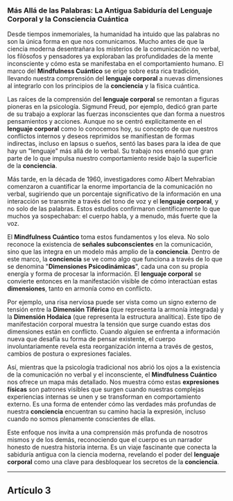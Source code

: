 ### Más Allá de las Palabras: La Antigua Sabiduría del Lenguaje Corporal y la Consciencia Cuántica
Desde tiempos inmemoriales, la humanidad ha intuido que las palabras no son la única forma en que nos comunicamos. Mucho antes de que la ciencia moderna desentrañara los misterios de la comunicación no verbal, los filósofos y pensadores ya exploraban las profundidades de la mente inconsciente y cómo esta se manifestaba en el comportamiento humano. El marco del **Mindfulness Cuántico** se erige sobre esta rica tradición, llevando nuestra comprensión del **lenguaje corporal** a nuevas dimensiones al integrarlo con los principios de la **conciencia** y la física cuántica.

Las raíces de la comprensión del **lenguaje corporal** se remontan a figuras pioneras en la psicología. Sigmund Freud, por ejemplo, dedicó gran parte de su trabajo a explorar las fuerzas inconscientes que dan forma a nuestros pensamientos y acciones. Aunque no se centró explícitamente en el **lenguaje corporal** como lo conocemos hoy, su concepto de que nuestros conflictos internos y deseos reprimidos se manifiestan de formas indirectas, incluso en lapsus o sueños, sentó las bases para la idea de que hay un "lenguaje" más allá de lo verbal. Su trabajo nos enseñó que gran parte de lo que impulsa nuestro comportamiento reside bajo la superficie de la **conciencia**.

Más tarde, en la década de 1960, investigadores como Albert Mehrabian comenzaron a cuantificar la enorme importancia de la comunicación no verbal, sugiriendo que un porcentaje significativo de la información en una interacción se transmite a través del tono de voz y el **lenguaje corporal**, y no solo de las palabras. Estos estudios confirmaron científicamente lo que muchos ya sospechaban: el cuerpo habla, y a menudo, más fuerte que la voz.

El **Mindfulness Cuántico** toma estos fundamentos y los eleva. No solo reconoce la existencia de **señales subconscientes** en la comunicación, sino que las integra en un modelo más amplio de la **conciencia**. Dentro de este marco, la **conciencia** se ve como algo que funciona a través de lo que se denomina "**Dimensiones Psicodinámicas**", cada una con su propia energía y forma de procesar la información. El **lenguaje corporal** se convierte entonces en la manifestación visible de cómo interactúan estas **dimensiones**, tanto en armonía como en conflicto.

Por ejemplo, una risa nerviosa puede ser vista como un signo externo de tensión entre la **Dimensión Tiférica** (que representa la armonía integrada) y la **Dimensión Hodaica** (que representa la estructura analítica). Este tipo de manifestación corporal muestra la tensión que surge cuando estas dos dimensiones están en conflicto. Cuando alguien se enfrenta a información nueva que desafía su forma de pensar existente, el cuerpo involuntariamente revela esta reorganización interna a través de gestos, cambios de postura o expresiones faciales.

Así, mientras que la psicología tradicional nos abrió los ojos a la existencia de la comunicación no verbal y el inconsciente, el **Mindfulness Cuántico** nos ofrece un mapa más detallado. Nos muestra cómo estas **expresiones físicas** son patrones visibles que surgen cuando nuestras complejas experiencias internas se unen y se transforman en comportamiento externo. Es una forma de entender cómo las verdades más profundas de nuestra **conciencia** encuentran su camino hacia la expresión, incluso cuando no somos plenamente conscientes de ellas.

Este enfoque nos invita a una comprensión más profunda de nosotros mismos y de los demás, reconociendo que el cuerpo es un narrador honesto de nuestra historia interna. Es un viaje fascinante que conecta la sabiduría antigua con la ciencia moderna, revelando el poder del **lenguaje corporal** como una clave para desbloquear los secretos de la **conciencia**.

---

## Artículo 3